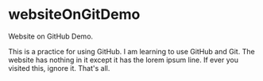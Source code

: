 # websiteOnGitDemo
Website on GitHub Demo.

This is a practice for using GitHub. I am learning to use GitHub and Git. The website has nothing in it except it has the lorem ipsum line.
If ever you visited this, ignore it.
That's all.
